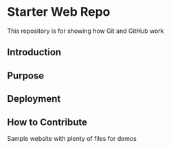 # Starter Web Repo

This repository is for showing how Git and GitHub work

## Introduction
## Purpose
## Deployment
## How to Contribute
Sample website with plenty of files for demos